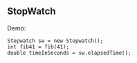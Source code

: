 
## StopWatch
Demo:
```
Stopwatch sw = new Stopwatch();  
int fib41 = fib(41);  
double timeInSeconds = sw.elapsedTime();
```
